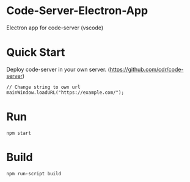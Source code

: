 # Code-Server-Electron-App
 Electron app for code-server (vscode)

# Quick Start
Deploy code-server in your own server.
(https://github.com/cdr/code-server)

```
// Change string to own url
mainWindow.loadURL("https://example.com/");
```

# Run
```
npm start
```

# Build
```
npm run-script build
```